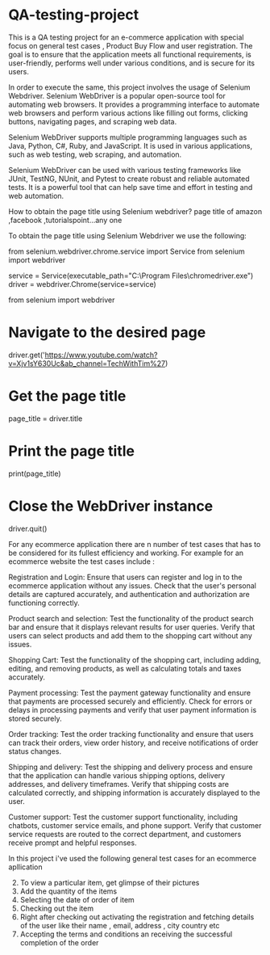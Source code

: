 # QA-testing-project
This is a QA testing project for an e-commerce application with special focus on general test cases , Product Buy Flow and user registration. The goal is to ensure that the application meets all functional requirements, is user-friendly, performs well under various conditions, and is secure for its users.


In order to execute the same, this project involves the usage of Selenium Webdriver. Selenium WebDriver is a popular open-source tool for automating web browsers. It provides a programming interface to automate web browsers and perform various actions like filling out forms, clicking buttons, navigating pages, and scraping web data.

Selenium WebDriver supports multiple programming languages such as Java, Python, C#, Ruby, and JavaScript. It is used in various applications, such as web testing, web scraping, and automation.

Selenium WebDriver can be used with various testing frameworks like JUnit, TestNG, NUnit, and Pytest to create robust and reliable automated tests. It is a powerful tool that can help save time and effort in testing and web automation.



How to obtain the page title using Selenium webdriver? page title of amazon ,facebook ,tutorialspoint...any one

To obtain the page title using Selenium Webdriver we use the following:

from selenium.webdriver.chrome.service import Service
from selenium import webdriver

service = Service(executable_path="C:\Program Files\chromedriver.exe")
driver = webdriver.Chrome(service=service)

from selenium import webdriver

# Navigate to the desired page
driver.get('https://www.youtube.com/watch?v=Xjv1sY630Uc&ab_channel=TechWithTim%27)

# Get the page title
page_title = driver.title

# Print the page title
print(page_title)

# Close the WebDriver instance
driver.quit()




For any ecommerce application there are n number of test cases that has to be considered for its fullest efficiency and working.
For example for an ecommerce website the test cases include :

Registration and Login: Ensure that users can register and log in to the ecommerce application without any issues. Check that the user's personal details are captured accurately, and authentication and authorization are functioning correctly.

Product search and selection: Test the functionality of the product search bar and ensure that it displays relevant results for user queries. Verify that users can select products and add them to the shopping cart without any issues.

Shopping Cart: Test the functionality of the shopping cart, including adding, editing, and removing products, as well as calculating totals and taxes accurately.

Payment processing: Test the payment gateway functionality and ensure that payments are processed securely and efficiently. Check for errors or delays in processing payments and verify that user payment information is stored securely.

Order tracking: Test the order tracking functionality and ensure that users can track their orders, view order history, and receive notifications of order status changes.

Shipping and delivery: Test the shipping and delivery process and ensure that the application can handle various shipping options, delivery addresses, and delivery timeframes. Verify that shipping costs are calculated correctly, and shipping information is accurately displayed to the user.

Customer support: Test the customer support functionality, including chatbots, customer service emails, and phone support. Verify that customer service requests are routed to the correct department, and customers receive prompt and helpful responses.

In this project i've used the following general test cases for an ecommerce apllication

2. To view a particular item, get glimpse of their pictures
3. Add the quantity of the items
4. Selecting the date of order of item
5. Checking out the item
6. Right after checking out activating the registration and fetching details of the user like their name , email, address , city country etc 
7. Accepting the terms and conditions an receiving the successful completion of the order



